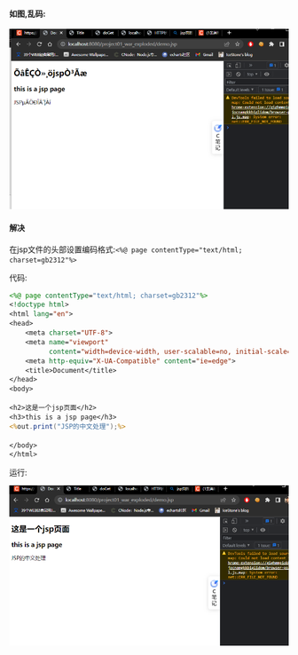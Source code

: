 #### 如图,乱码:

![image-20221107213603846](./images/image-20221107213603846.png)

#### 解决

在jsp文件的头部设置编码格式:`<%@ page contentType="text/html; charset=gb2312"%>`

代码:

```jsp
<%@ page contentType="text/html; charset=gb2312"%>
<!doctype html>
<html lang="en">
<head>
    <meta charset="UTF-8">
    <meta name="viewport"
          content="width=device-width, user-scalable=no, initial-scale=1.0, maximum-scale=1.0, minimum-scale=1.0">
    <meta http-equiv="X-UA-Compatible" content="ie=edge">
    <title>Document</title>
</head>
<body>

<h2>这是一个jsp页面</h2>
<h3>this is a jsp page</h3>
<%out.print("JSP的中文处理");%>

</body>
</html>
```

运行:

![image-20221107213647695](./images/image-20221107213647695.png)




